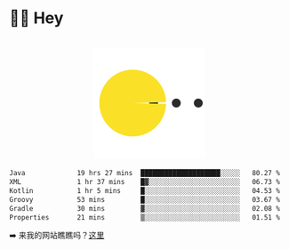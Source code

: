 
# 👋🏻 Hey
<div align="center">
	<br>
	<img src="https://raw.githubusercontent.com/Aniket965/Aniket965/master/pacman.svg?sanitize=true" width="200" height="200">
	<br>
</div>

<!--START_SECTION:waka-->

```text
Java             19 hrs 27 mins  ████████████████████░░░░░   80.27 %
XML              1 hr 37 mins    █▓░░░░░░░░░░░░░░░░░░░░░░░   06.73 %
Kotlin           1 hr 5 mins     █░░░░░░░░░░░░░░░░░░░░░░░░   04.53 %
Groovy           53 mins         █░░░░░░░░░░░░░░░░░░░░░░░░   03.67 %
Gradle           30 mins         ▓░░░░░░░░░░░░░░░░░░░░░░░░   02.08 %
Properties       21 mins         ▒░░░░░░░░░░░░░░░░░░░░░░░░   01.51 %
```

<!--END_SECTION:waka-->

 ➡️  来我的网站瞧瞧吗？[这里](https://www.shaolongfei.com)
